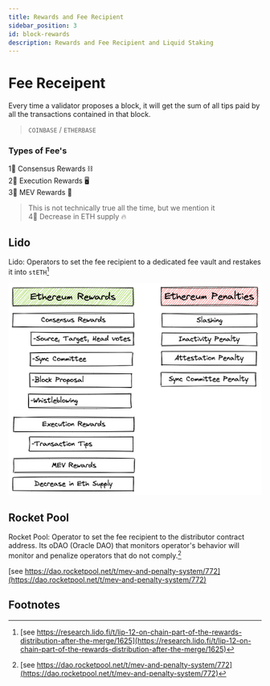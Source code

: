 ```yaml
---
title: Rewards and Fee Recipient
sidebar_position: 3
id: block-rewards
description: Rewards and Fee Recipient and Liquid Staking
---
```


# Fee Receipent 

Every time a validator proposes a block, it will get the sum of all tips paid by all the transactions contained in that block. 

> `COINBASE` / `ETHERBASE`

### Types of Fee's

1⃣ Consensus Rewards ⛓️ <br>
2⃣ Execution Rewards 🖥️ <br>
3⃣ MEV Rewards 🤖 <br>

> This is not technically true all the time, but we mention it <br>
4⃣ Decrease in ETH supply 🔥 <br>


## Lido

Lido: Operators to set the fee recipient to a dedicated fee vault and restakes it into `stETH`[^1]


![eth2-rewards.png](/img/eth2-rewards.png)


## Rocket Pool

Rocket Pool: Operator to set the fee recipient to the distributor contract address. Its oDAO (Oracle DAO) that monitors operator's behavior will monitor and penalize operators that do not comply.[^2]

[see https://dao.rocketpool.net/t/mev-and-penalty-system/772](https://dao.rocketpool.net/t/mev-and-penalty-system/772)

## Footnotes

[^1]: [see https://research.lido.fi/t/lip-12-on-chain-part-of-the-rewards-distribution-after-the-merge/1625](https://research.lido.fi/t/lip-12-on-chain-part-of-the-rewards-distribution-after-the-merge/1625)
[^2]: [see https://dao.rocketpool.net/t/mev-and-penalty-system/772](https://dao.rocketpool.net/t/mev-and-penalty-system/772)
